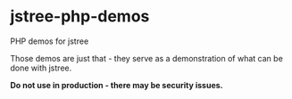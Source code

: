 # jstree-php-demos
PHP demos for jstree

Those demos are just that - they serve as a demonstration of what can be done with jstree.

**Do not use in production - there may be security issues.**
